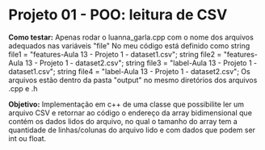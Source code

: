 # Projeto 01 - POO: leitura de CSV

**Como testar:** Apenas rodar o luanna_garla.cpp com o nome dos arquivos adequados nas variáveis "file"
No meu código está definido como 
    string file1 = "features-Aula 13 - Projeto 1 - dataset1.csv";
    string file2 = "features-Aula 13 - Projeto 1 - dataset2.csv";
    string file3 = "label-Aula 13 - Projeto 1 - dataset1.csv";
    string file4 = "label-Aula 13 - Projeto 1 - dataset2.csv";
Os arquivos estão dentro da pasta "output" no mesmo diretórios dos arquivos .cpp e .h

**Objetivo:** Implementação em c++ de uma classe que possibilite ler um arquivo CSV e retornar ao código o endereço da array bidimensional que contém os dados lidos do arquivo, no qual o tamanho do array tem a quantidade de linhas/colunas do arquivo lido e com dados que podem ser int ou float.
